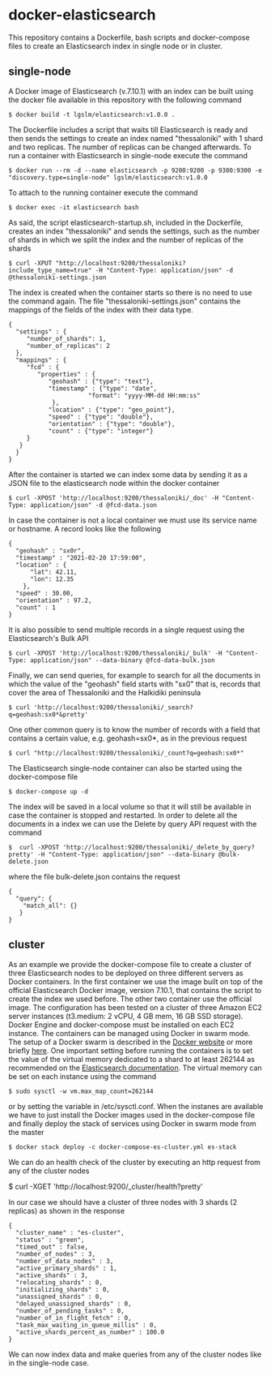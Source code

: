 docker-elasticsearch
====================
This repository contains a Dockerfile, bash scripts and docker-compose files to create an Elasticsearch index in single node or in cluster.

## single-node 
A Docker image of Elasticsearch (v.7.10.1) with an index can be built using the docker file available in this repository with the following 
command

    $ docker build -t lgslm/elasticsearch:v1.0.0 .

The Dockerfile includes a script that waits till Elasticsearch is ready and then sends the settings to create an index named "thessaloniki" 
with 1 shard and two replicas. The number of replicas can be changed afterwards. To run a container with Elasticsearch in single-node execute 
the command
 
    $ docker run --rm -d --name elasticsearch -p 9200:9200 -p 9300:9300 -e "discovery.type=single-node" lgslm/elasticsearch:v1.0.0 

To attach to the running container execute the command

    $ docker exec -it elasticsearch bash

As said, the script elasticsearch-startup.sh, included in the Dockerfile, creates an index "thessaloniki" and sends the settings, such as the 
number of shards in which we split the index and the number of replicas of the shards

    $ curl -XPUT "http://localhost:9200/thessaloniki?include_type_name=true" -H "Content-Type: application/json" -d @thessaloniki-settings.json

The index is created when the container starts so there is no need to use the command again. The file "thessaloniki-settings.json" contains the 
mappings of the fields of the index with their data type.
 
```
{
  "settings" : {
     "number_of_shards": 1,
     "number_of_replicas": 2
  },
  "mappings" : {
     "fcd" : {
        "properties" : {
           "geohash" : {"type": "text"},
           "timestamp" : {"type": "date",
                      "format": "yyyy-MM-dd HH:mm:ss"
            },
           "location" : {"type": "geo_point"},
           "speed" : {"type": "double"},
           "orientation" : {"type": "double"},
           "count" : {"type": "integer"}
     }
   }
  }
}

```
After the container is started we can index some data by sending it as a JSON file to the elasticsearch node within the docker 
container

    $ curl -XPOST 'http://localhost:9200/thessaloniki/_doc' -H "Content-Type: application/json" -d @fcd-data.json

In case the container is not a local container we must use its service name or hostname. A record looks like the following  

``` 
{
  "geohash" : "sx0r",
  "timestamp" : "2021-02-20 17:59:00",
  "location" : {
      "lat": 42.11,
      "lon": 12.35
    },
  "speed" : 30.00,
  "orientation" : 97.2,
  "count" : 1
}

```
It is also possible to send multiple records in a single request using the Elasticsearch's Bulk API

    $ curl -XPOST 'http://localhost:9200/thessaloniki/_bulk' -H "Content-Type: application/json" --data-binary @fcd-data-bulk.json

Finally, we can send queries, for example to search for all the documents in which the value of the "geohash" field starts with "sx0"
that is, records that cover the area of Thessaloniki and the Halkidiki peninsula

    $ curl 'http://localhost:9200/thessaloniki/_search?q=geohash:sx0*&pretty'

One other common query is to know the number of records with a field that contains a certain value, e.g. geohash=sx0*, as in the previous 
request

    $ curl "http://localhost:9200/thessaloniki/_count?q=geohash:sx0*"


The Elasticsearch single-node container can also be started using the docker-compose file

    $ docker-compose up -d

The index will be saved in a local volume so that it will still be available in case the container is stopped and restarted. In order to 
delete all the documents in a index we can use the Delete by query API request with the command

    $  curl -XPOST 'http://localhost:9200/thessaloniki/_delete_by_query?pretty' -H "Content-Type: application/json" --data-binary @bulk-delete.json

where the file bulk-delete.json contains the request
```
{
  "query": {
    "match_all": {}
   }
}

```

## cluster
As an example we provide the docker-compose file to create a cluster of three Elasticsearch nodes to be deployed on three different servers 
as Docker containers. In the first container we use the image built on top of the official Elasticsearch Docker image, version 7.10.1, that 
contains the script to create the index we used before. The other two container use the official image. The configuration has been tested 
on a cluster of three Amazon EC2 server instances (t3.medium: 2 vCPU, 4 GB mem, 16 GB SSD storage). Docker Engine and docker-compose must be 
installed on each EC2 instance. The containers can be managed using Docker in swarm mode. The setup of a Docker swarm is described in the [Docker
website](https://docs.docker.com/engine/swarm/) or more briefly [here](https://github.com/luigiselmi/docker-zookeeper#quorum-mode-cluster).
One important setting before running the containers is to set the value of the virtual memory dedicated to a shard to at least 262144 as
recommended on the [Elasticsearch documentation](https://www.elastic.co/guide/en/elasticsearch/reference/7.x/vm-max-map-count.html). The 
virtual memory can be set on each instance using the command

    $ sudo sysctl -w vm.max_map_count=262144       
 
or by setting the variable in /etc/sysctl.conf. When the instanes are available we have to just install the Docker images used in the 
docker-compose file and finally deploy the stack of services using Docker in swarm mode from the master

    $ docker stack deploy -c docker-compose-es-cluster.yml es-stack

We can do an health check of the cluster by executing an http request from any of the cluster nodes

   $ curl -XGET 'http://localhost:9200/_cluster/health?pretty'

In our case we should have a cluster of three nodes with 3 shards (2 replicas) as shown in the response
```
{
  "cluster_name" : "es-cluster",
  "status" : "green",
  "timed_out" : false,
  "number_of_nodes" : 3,
  "number_of_data_nodes" : 3,
  "active_primary_shards" : 1,
  "active_shards" : 3,
  "relocating_shards" : 0,
  "initializing_shards" : 0,
  "unassigned_shards" : 0,
  "delayed_unassigned_shards" : 0,
  "number_of_pending_tasks" : 0,
  "number_of_in_flight_fetch" : 0,
  "task_max_waiting_in_queue_millis" : 0,
  "active_shards_percent_as_number" : 100.0
}
```
We can now index data and make queries from any of the cluster nodes like in the single-node case. 

